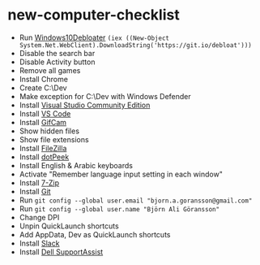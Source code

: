 # new-computer-checklist

* Run [Windows10Debloater](https://github.com/Sycnex/Windows10Debloater) `(iex ((New-Object System.Net.WebClient).DownloadString('https://git.io/debloat')))`
* Disable the search bar
* Disable Activity button
* Remove all games
* Install Chrome
* Create C:\Dev
* Make exception for C:\Dev with Windows Defender
* Install [Visual Studio Community Edition](https://visualstudio.microsoft.com/vs/)
* Install [VS Code](https://code.visualstudio.com/)
* Install [GifCam](http://blog.bahraniapps.com/gifcam/)
* Show hidden files
* Show file extensions
* Install [FileZilla](https://filezilla-project.org/download.php?type=client)
* Install [dotPeek](https://www.jetbrains.com/decompiler/)
* Install English & Arabic keyboards
* Activate "Remember language input setting in each window"
* Install [7-Zip](https://www.7-zip.org)
* Install [Git](https://git-scm.com/download/win)
* Run `git config --global user.email "bjorn.a.goransson@gmail.com"`
* Run `git config --global user.name "Björn Ali Göransson"`
* Change DPI
* Unpin QuickLaunch shortcuts
* Add AppData, Dev as QuickLaunch shortcuts
* Install [Slack](https://slack.com/intl/en-se/downloads/windows)
* Install [Dell SupportAssist](https://lmgtfy.com/?q=dell+support+assist)
